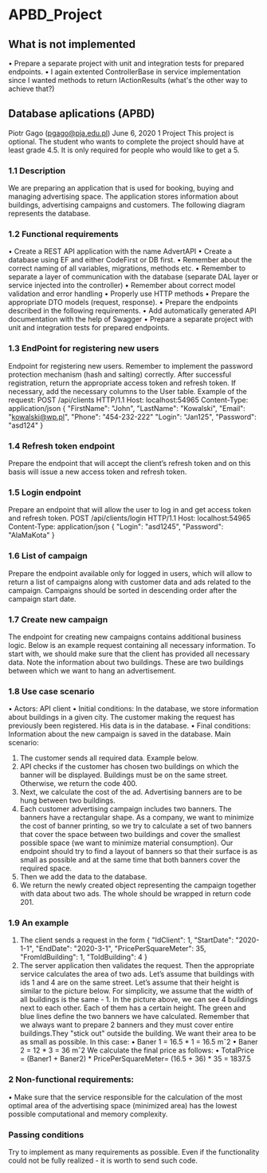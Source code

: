# APBD_Project

## What is not implemented
• Prepare a separate project with unit and integration tests for prepared endpoints.
• I again extented ControllerBase in service implementation since I wanted methods to return IActionResults
(what's the other way to achieve that?)

## Database aplications (APBD)
Piotr Gago (pgago@pja.edu.pl)
June 6, 2020
1 Project
This project is optional. The student who wants to complete the project should have at
least grade 4.5. It is only required for people who would like to get a 5.
### 1.1 Description
We are preparing an application that is used for booking, buying and managing advertising space. The application stores information about buildings, advertising campaigns and
customers. The following diagram represents the database.
### 1.2 Functional requirements
• Create a REST API application with the name AdvertAPI
• Create a database using EF and either CodeFirst or DB first.
• Remember about the correct naming of all variables, migrations, methods etc.
• Remember to separate a layer of communication with the database (separate DAL
layer or service injected into the controller)
• Remember about correct model validation and error handling
• Properly use HTTP methods
• Prepare the appropriate DTO models (request, response).
• Prepare the endpoints described in the following requirements.
• Add automatically generated API documentation with the help of Swagger
• Prepare a separate project with unit and integration tests for prepared endpoints.

### 1.3 EndPoint for registering new users
Endpoint for registering new users. Remember to implement the password protection mechanism (hash and salting) correctly. After successful registration, return the appropriate access
token and refresh token. If necessary, add the necessary columns to the User table.
Example of the request:
POST /api/clients HTTP/1.1
Host: localhost:54965
Content-Type: application/json
{
"FirstName": "John",
"LastName": "Kowalski",
"Email": "kowalski@wp.pl",
"Phone": "454-232-222"
"Login": "Jan125",
"Password": "asd124"
}

### 1.4 Refresh token endpoint
Prepare the endpoint that will accept the client’s refresh token and on this basis will issue a
new access token and refresh token.
### 1.5 Login endpoint
Prepare an endpoint that will allow the user to log in and get access token and refresh token.
POST /api/clients/login HTTP/1.1
Host: localhost:54965
Content-Type: application/json
{
"Login": "asd1245",
"Password": "AlaMaKota"
}
### 1.6 List of campaign
Prepare the endpoint available only for logged in users, which will allow to return a list of
campaigns along with customer data and ads related to the campaign. Campaigns should
be sorted in descending order after the campaign start date.

### 1.7 Create new campaign
The endpoint for creating new campaigns contains additional business logic. Below is an
example request containing all necessary information. To start with, we should make sure
that the client has provided all necessary data. Note the information about two buildings.
These are two buildings between which we want to hang an advertisement.
### 1.8 Use case scenario
• Actors: API client
• Initial conditions: In the database, we store information about buildings in a given
city. The customer making the request has previously been registered. His data is in
the database.
• Final conditions: Information about the new campaign is saved in the database.
Main scenario:
1. The customer sends all required data. Example below.
2. API checks if the customer has chosen two buildings on which the banner will be
displayed. Buildings must be on the same street. Otherwise, we return the code 400.
3. Next, we calculate the cost of the ad. Advertising banners are to be hung between two
buildings.
4. Each customer advertising campaign includes two banners. The banners have a rectangular shape. As a company, we want to minimize the cost of banner printing, so
we try to calculate a set of two banners that cover the space between two buildings
and cover the smallest possible space (we want to minimize material consumption).
Our endpoint should try to find a layout of banners so that their surface is as small as
possible and at the same time that both banners cover the required space.
5. Then we add the data to the database.
6. We return the newly created object representing the campaign together with data
about two ads. The whole should be wrapped in return code 201.
### 1.9 An example
1. The client sends a request in the form
{
"IdClient": 1,
"StartDate": "2020-1-1",
"EndDate": "2020-3-1",
"PricePerSquareMeter": 35,
"FromIdBuilding": 1,
"ToIdBuilding": 4
}
2. The server application then validates the request. Then the appropriate service
calculates the area of two ads. Let’s assume that buildings with ids 1 and 4 are on the same
street. Let’s assume that their height is similar to the picture below. For simplicity, we
assume that the width of all buildings is the same - 1.
In the picture above, we can see 4 buildings next to each other. Each of them has a certain
height. The green and blue lines define the two banners we have calculated. Remember that
we always want to prepare 2 banners and they must cover entire buildings.They "stick out"
outside the building. We want their area to be as small as possible. In this case:
• Baner 1 = 16.5 * 1 = 16.5 mˆ2
• Baner 2 = 12 * 3 = 36 mˆ2
We calculate the final price as follows:
• TotalPrice = (Baner1 + Baner2) * PricePerSquareMeter= (16.5 + 36) * 35 = 1837.5

### 2 Non-functional requirements:
• Make sure that the service responsible for the calculation of the most optimal area
of the advertising space (minimized area) has the lowest possible computational and
memory complexity.
### Passing conditions
Try to implement as many requirements as possible. Even if the functionality could not be
fully realized - it is worth to send such code.
